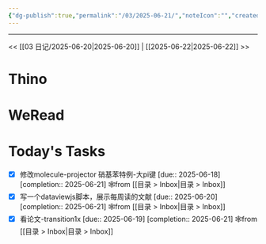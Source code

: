 ```yaml
---
{"dg-publish":true,"permalink":"/03/2025-06-21/","noteIcon":"","created":"2025-01-31T00:35","updated":"2025-07-01T13:38"}
---
```



---
<< [[03 日记/2025-06-20\|2025-06-20]]  |  [[2025-06-22\|2025-06-22]]  >>

# Thino

# WeRead
# Today's Tasks

- [x] 修改molecule-projector 硝基苯特例-大pi键  [due:: 2025-06-18]  [completion:: 2025-06-21] 🕸️from [[目录 > Inbox\|目录 > Inbox]]
- [x] 写一个dataviewjs脚本，展示每周读的文献  [due:: 2025-06-20]  [completion:: 2025-06-21] 🕸️from [[目录 > Inbox\|目录 > Inbox]]
- [x] 看论文-transition1x  [due:: 2025-06-19]  [completion:: 2025-06-21] 🕸️from [[目录 > Inbox\|目录 > Inbox]]
